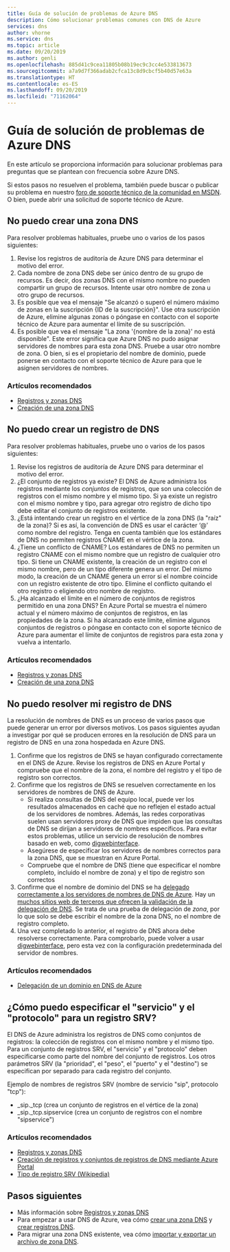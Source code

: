 ```yaml
---
title: Guía de solución de problemas de Azure DNS
description: Cómo solucionar problemas comunes con DNS de Azure
services: dns
author: vhorne
ms.service: dns
ms.topic: article
ms.date: 09/20/2019
ms.author: genli
ms.openlocfilehash: 885d41c9cea11805b08b19ec9c3cc4e533813673
ms.sourcegitcommit: a7a9d7f366adab2cfca13c8d9cbcf5b40d57e63a
ms.translationtype: HT
ms.contentlocale: es-ES
ms.lasthandoff: 09/20/2019
ms.locfileid: "71162064"
---
```

# <a name="azure-dns-troubleshooting-guide"></a>Guía de solución de problemas de Azure DNS

En este artículo se proporciona información para solucionar problemas para preguntas que se plantean con frecuencia sobre Azure DNS.

Si estos pasos no resuelven el problema, también puede buscar o publicar su problema en nuestro [foro de soporte técnico de la comunidad en MSDN](https://social.msdn.microsoft.com/Forums/en-US/home?forum=WAVirtualMachinesVirtualNetwork). O bien, puede abrir una solicitud de soporte técnico de Azure.


## <a name="i-cant-create-a-dns-zone"></a>No puedo crear una zona DNS

Para resolver problemas habituales, pruebe uno o varios de los pasos siguientes:

1.  Revise los registros de auditoría de Azure DNS para determinar el motivo del error.
2.  Cada nombre de zona DNS debe ser único dentro de su grupo de recursos. Es decir, dos zonas DNS con el mismo nombre no pueden compartir un grupo de recursos. Intente usar otro nombre de zona u otro grupo de recursos.
3.  Es posible que vea el mensaje "Se alcanzó o superó el número máximo de zonas en la suscripción {ID de la suscripción}". Use otra suscripción de Azure, elimine algunas zonas o póngase en contacto con el soporte técnico de Azure para aumentar el límite de su suscripción.
4.  Es posible que vea el mensaje "La zona '{nombre de la zona}' no está disponible". Este error significa que Azure DNS no pudo asignar servidores de nombres para esta zona DNS. Pruebe a usar otro nombre de zona. O bien, si es el propietario del nombre de dominio, puede ponerse en contacto con el soporte técnico de Azure para que le asignen servidores de nombres.


### <a name="recommended-articles"></a>Artículos recomendados

* [Registros y zonas DNS](dns-zones-records.md)
* [Creación de una zona DNS](dns-getstarted-create-dnszone-portal.md)

## <a name="i-cant-create-a-dns-record"></a>No puedo crear un registro de DNS

Para resolver problemas habituales, pruebe uno o varios de los pasos siguientes:

1.  Revise los registros de auditoría de Azure DNS para determinar el motivo del error.
2.  ¿El conjunto de registros ya existe?  El DNS de Azure administra los registros mediante los *conjuntos* de registros, que son una colección de registros con el mismo nombre y el mismo tipo. Si ya existe un registro con el mismo nombre y tipo, para agregar otro registro de dicho tipo debe editar el conjunto de registros existente.
3.  ¿Está intentando crear un registro en el vértice de la zona DNS (la "raíz" de la zona)? Si es así, la convención de DNS es usar el carácter ‘@’ como nombre del registro. Tenga en cuenta también que los estándares de DNS no permiten registros CNAME en el vértice de la zona.
4.  ¿Tiene un conflicto de CNAME?  Los estándares de DNS no permiten un registro CNAME con el mismo nombre que un registro de cualquier otro tipo. Si tiene un CNAME existente, la creación de un registro con el mismo nombre, pero de un tipo diferente genera un error.  Del mismo modo, la creación de un CNAME genera un error si el nombre coincide con un registro existente de otro tipo. Elimine el conflicto quitando el otro registro o eligiendo otro nombre de registro.
5.  ¿Ha alcanzado el límite en el número de conjuntos de registros permitido en una zona DNS? En Azure Portal se muestra el número actual y el número máximo de conjuntos de registros, en las propiedades de la zona. Si ha alcanzado este límite, elimine algunos conjuntos de registros o póngase en contacto con el soporte técnico de Azure para aumentar el límite de conjuntos de registros para esta zona y vuelva a intentarlo. 


### <a name="recommended-articles"></a>Artículos recomendados

* [Registros y zonas DNS](dns-zones-records.md)
* [Creación de una zona DNS](dns-getstarted-create-dnszone-portal.md)



## <a name="i-cant-resolve-my-dns-record"></a>No puedo resolver mi registro de DNS

La resolución de nombres de DNS es un proceso de varios pasos que puede generar un error por diversos motivos. Los pasos siguientes ayudan a investigar por qué se producen errores en la resolución de DNS para un registro de DNS en una zona hospedada en Azure DNS.

1.  Confirme que los registros de DNS se hayan configurado correctamente en el DNS de Azure. Revise los registros de DNS en Azure Portal y compruebe que el nombre de la zona, el nombre del registro y el tipo de registro son correctos.
2.  Confirme que los registros de DNS se resuelven correctamente en los servidores de nombres de DNS de Azure.
    - Si realiza consultas de DNS del equipo local, puede ver los resultados almacenados en caché que no reflejen el estado actual de los servidores de nombres.  Además, las redes corporativas suelen usan servidores proxy de DNS que impiden que las consultas de DNS se dirijan a servidores de nombres específicos.  Para evitar estos problemas, utilice un servicio de resolución de nombres basado en web, como [digwebinterface](https://digwebinterface.com).
    - Asegúrese de especificar los servidores de nombres correctos para la zona DNS, que se muestran en Azure Portal.
    - Compruebe que el nombre de DNS (tiene que especificar el nombre completo, incluido el nombre de zona) y el tipo de registro son correctos
3.  Confirme que el nombre de dominio del DNS se ha [delegado correctamente a los servidores de nombres de DNS de Azure](dns-domain-delegation.md). Hay un [muchos sitios web de terceros que ofrecen la validación de la delegación de DNS](https://www.bing.com/search?q=dns+check+tool). Se trata de una prueba de delegación de *zona*, por lo que solo se debe escribir el nombre de la zona DNS, no el nombre de registro completo.
4.  Una vez completado lo anterior, el registro de DNS ahora debe resolverse correctamente. Para comprobarlo, puede volver a usar [digwebinterface](https://digwebinterface.com), pero esta vez con la configuración predeterminada del servidor de nombres.


### <a name="recommended-articles"></a>Artículos recomendados

* [Delegación de un dominio en DNS de Azure](dns-domain-delegation.md)



## <a name="how-do-i-specify-the-service-and-protocol-for-an-srv-record"></a>¿Cómo puedo especificar el "servicio" y el "protocolo" para un registro SRV?

El DNS de Azure administra los registros de DNS como conjuntos de registros: la colección de registros con el mismo nombre y el mismo tipo. Para un conjunto de registros SRV, el "servicio" y el "protocolo" deben especificarse como parte del nombre del conjunto de registros. Los otros parámetros SRV (la "prioridad", el "peso", el "puerto" y el "destino") se especifican por separado para cada registro del conjunto.

Ejemplo de nombres de registros SRV (nombre de servicio "sip", protocolo "tcp"):

- \_sip.\_tcp (crea un conjunto de registros en el vértice de la zona)
- \_sip.\_tcp.sipservice (crea un conjunto de registros con el nombre "sipservice")

### <a name="recommended-articles"></a>Artículos recomendados

* [Registros y zonas DNS](dns-zones-records.md)
* [Creación de registros y conjuntos de registros de DNS mediante Azure Portal](dns-getstarted-create-recordset-portal.md)
* [Tipo de registro SRV (Wikipedia)](https://en.wikipedia.org/wiki/SRV_record)


## <a name="next-steps"></a>Pasos siguientes

* Más información sobre [Registros y zonas DNS](dns-zones-records.md)
* Para empezar a usar DNS de Azure, vea cómo [crear una zona DNS](dns-getstarted-create-dnszone-portal.md) y [crear registros DNS](dns-getstarted-create-recordset-portal.md).
* Para migrar una zona DNS existente, vea cómo [importar y exportar un archivo de zona DNS](dns-import-export.md).

